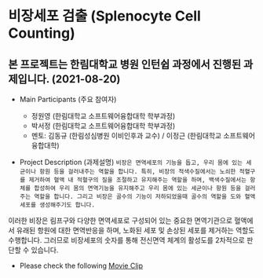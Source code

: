 # 비장세포 검출 (Splenocyte Cell Counting)
## 본 프로젝트는 한림대학교 병원 인턴쉽 과정에서 진행된 과제입니다. (2021-08-20)

* Main Participants (주요 참여자)
   - 정원영 (한림대학교 소프트웨어융합대학 학부과정)
   - 박서정 (한림대학교 소프트웨어융합대학 학부과정)
   - 멘토: 김동규 (한림성심병원 이비인후과 교수) / 이정근 (한림대학교 소프트웨어융합대학)

* Project Description (과제설명)
```비장은 면역세포의 기능을 돕고, 우리 몸에 있는 세균이나 항원 등을 걸러내주는 역할을 합니다. 특히, 비장의 적색수질에서는 노쇠한 적혈구를 제거하여 혈액 내 적혈구의 질을 조절하고 유지해주는 역할을 하며, 백색수질에서는 항체를 합성하여 우리 몸의 면역기능을 유지해주고 우리 몸에 있는 세균이나 항원 등을 걸러주는 역할을 합니다. 그리고 비장은 골수의 기능이 저하되었을때 골수의 역할을 도와 혈액세포를 생성해주기도 합니다.```

이러한 비장은 림프구와 다양한 면역세포로 구성되어 있는 중요한 면역기관으로 혈액에서 유래된 항원에 대한 면역반응을 하며, 노화된 세포 및 손상된 세포를 제거하는 역할도 수행합니다. 그러므로 비장세포의 숫자를 통해 전신면역 체계의 활성도를 2차적으로 판단할 수 있습니다.
 

* Please check the following [Movie Clip](./Cell_Detection_APP_DEMO.mp4)
